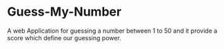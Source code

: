 # Guess-My-Number
A web Application for guessing a number between 1 to 50 and it provide a score which define our guessing power.
